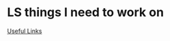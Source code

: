 # LS things I need to work on

[Useful Links](LS%20things%20I%20need%20to%20work%20on%20f19b5562a6f446248fba149249a18cf9/Useful%20Links%2062a6e668550c4659ae29b2368d8edd6c.md)